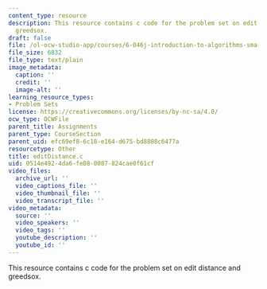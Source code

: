 ```yaml
---
content_type: resource
description: This resource contains c code for the problem set on edit distance and
  greedsox.
draft: false
file: /ol-ocw-studio-app/courses/6-046j-introduction-to-algorithms-sma-5503-fall-2005/0514e4924da6fe080087824cae0f61cf_editDistance.c
file_size: 6832
file_type: text/plain
image_metadata:
  caption: ''
  credit: ''
  image-alt: ''
learning_resource_types:
- Problem Sets
license: https://creativecommons.org/licenses/by-nc-sa/4.0/
ocw_type: OCWFile
parent_title: Assignments
parent_type: CourseSection
parent_uid: efc69ef8-6c18-e164-d675-bd8808c6477a
resourcetype: Other
title: editDistance.c
uid: 0514e492-4da6-fe08-0087-824cae0f61cf
video_files:
  archive_url: ''
  video_captions_file: ''
  video_thumbnail_file: ''
  video_transcript_file: ''
video_metadata:
  source: ''
  video_speakers: ''
  video_tags: ''
  youtube_description: ''
  youtube_id: ''
---
```

This resource contains c code for the problem set on edit distance and greedsox.
